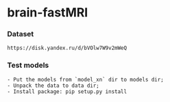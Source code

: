 # brain-fastMRI


### Dataset
```
https://disk.yandex.ru/d/bVOlw7W9v2mWeQ
```

### Test models
```
- Put the models from `model_xn` dir to models dir;
- Unpack the data to data dir;
- Install package: pip setup.py install
```
